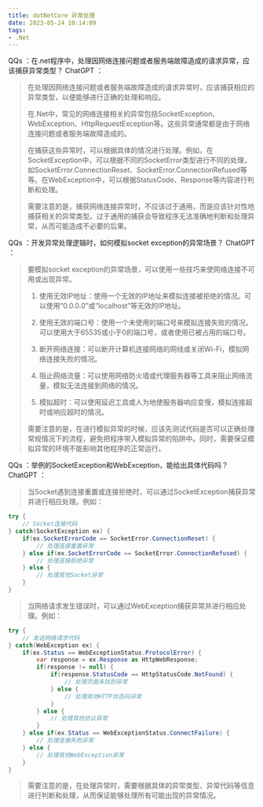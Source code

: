 ```yaml
---
title: dotNetCore 异常处理
date: 2023-05-24 10:14:09
tags:
- .Net
---
```

QQs     ：在.net程序中，处理因网络连接问题或者服务端故障造成的请求异常，应该捕获异常类型？
ChatGPT ：
> 在处理因网络连接问题或者服务端故障造成的请求异常时，应该捕获相应的异常类型，以便能够进行正确的处理和响应。
> 
>在.Net中，常见的网络连接相关的异常包括SocketException、WebException、HttpRequestException等。这些异常通常都是由于网络连接问题或者服务端故障造成的。
>
>在捕获这些异常时，可以根据具体的情况进行处理。例如，在SocketException中，可以根据不同的SocketError类型进行不同的处理，如SocketError.ConnectionReset、SocketError.ConnectionRefused等等。在WebException中，可以根据StatusCode、Response等内容进行判断和处理。
>
>需要注意的是，捕获网络连接异常时，不应该过于通用，而是应该针对性地捕获相关的异常类型。过于通用的捕获会导致程序无法准确地判断和处理异常，从而可能造成不必要的后果。

QQs     ：开发异常处理逻辑时，如何模拟socket exception的异常场景？
ChatGPT ：
>要模拟socket exception的异常场景，可以使用一些技巧来使网络连接不可用或出现异常。
>
>1. 使用无效IP地址：使用一个无效的IP地址来模拟连接被拒绝的情况。可以使用“0.0.0.0”或“localhost”等无效的IP地址。
>
>2. 使用无效的端口号：使用一个未使用的端口号来模拟连接失败的情况。可以使用大于65535或小于0的端口号，或者使用已被占用的端口号。
>
>3. 断开网络连接：可以断开计算机连接网络的网线或关闭Wi-Fi，模拟网络连接失败的情况。
>
>4. 阻止网络流量：可以使用网络防火墙或代理服务器等工具来阻止网络流量，模拟无法连接到网络的情况。
>
>5. 模拟超时：可以使用延迟工具或人为地使服务器响应变慢，模拟连接超时或响应超时的情况。
>
>需要注意的是，在进行模拟异常的时候，应该先测试代码是否可以正确处理常规情况下的流程，避免把程序带入模拟异常的陷阱中。同时，需要保证模拟异常的环境不能影响其他程序的正常运行。

QQs     ：举例的SocketException和WebException，能给出具体代码吗？
ChatGPT ：
> 当Socket遇到连接重置或连接拒绝时，可以通过SocketException捕获异常并进行相应处理。例如：

```csharp
try {
    // Socket连接代码
} catch(SocketException ex) {
    if(ex.SocketErrorCode == SocketError.ConnectionReset) {
        // 处理连接重置异常
    } else if(ex.SocketErrorCode == SocketError.ConnectionRefused) {
        // 处理连接拒绝异常
    } else {
        // 处理其他Socket异常
    }
}
```

>当网络请求发生错误时，可以通过WebException捕获异常并进行相应处理。例如：

```csharp
try {
    // 发送网络请求代码
} catch(WebException ex) {
    if(ex.Status == WebExceptionStatus.ProtocolError) {
        var response = ex.Response as HttpWebResponse;
        if(response != null) {
            if(response.StatusCode == HttpStatusCode.NotFound) {
                // 处理页面未找到异常
            } else {
                // 处理其他HTTP状态码异常
            }
        } else {
            // 处理其他协议异常
        }
    } else if(ex.Status == WebExceptionStatus.ConnectFailure) {
        // 处理连接失败异常
    } else {
        // 处理其他WebException异常
    }
}
```

> 需要注意的是，在处理异常时，需要根据具体的异常类型、异常代码等信息进行判断和处理，从而保证能够处理所有可能出现的异常情况。